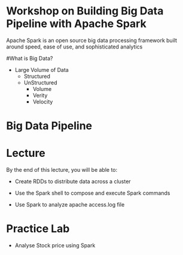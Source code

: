 # Workshop on Building Big Data Pipeline with Apache Spark

Apache Spark is an open source big data processing framework built around speed, ease of use, and sophisticated analytics

#What is Big Data?
 - Large Volume of Data
    - Structured
    - UnStructured
       - Volume
       - Verity
       - Velocity

# Big Data Pipeline


# Lecture

By the end of this lecture, you will be able to:

- Create RDDs to distribute data across a cluster

- Use the Spark shell to compose and execute Spark commands

- Use Spark to analyze apache access.log file

# Practice Lab 

 - Analyse Stock price using Spark
